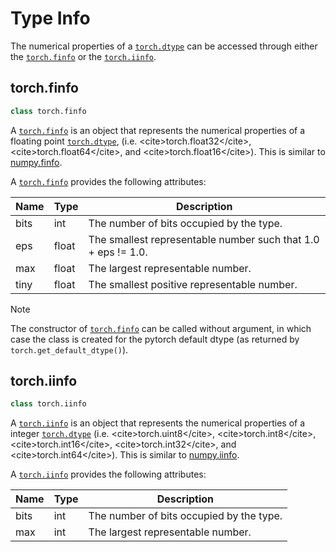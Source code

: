 

# Type Info

The numerical properties of a [`torch.dtype`](tensor_attributes.html#torch.torch.dtype "torch.torch.dtype") can be accessed through either the [`torch.finfo`](#torch.torch.finfo "torch.torch.finfo") or the [`torch.iinfo`](#torch.torch.iinfo "torch.torch.iinfo").

## torch.finfo

```py
class torch.finfo
```

A [`torch.finfo`](#torch.torch.finfo "torch.torch.finfo") is an object that represents the numerical properties of a floating point [`torch.dtype`](tensor_attributes.html#torch.torch.dtype "torch.torch.dtype"), (i.e. &lt;cite&gt;torch.float32&lt;/cite&gt;, &lt;cite&gt;torch.float64&lt;/cite&gt;, and &lt;cite&gt;torch.float16&lt;/cite&gt;). This is similar to [numpy.finfo](https://docs.scipy.org/doc/numpy/reference/generated/numpy.finfo.html).

A [`torch.finfo`](#torch.torch.finfo "torch.torch.finfo") provides the following attributes:

| Name | Type | Description |
| --- | --- | --- |
| bits | int | The number of bits occupied by the type. |
| eps | float | The smallest representable number such that 1.0 + eps != 1.0. |
| max | float | The largest representable number. |
| tiny | float | The smallest positive representable number. |

Note

The constructor of [`torch.finfo`](#torch.torch.finfo "torch.torch.finfo") can be called without argument, in which case the class is created for the pytorch default dtype (as returned by `torch.get_default_dtype()`).

## torch.iinfo

```py
class torch.iinfo
```

A [`torch.iinfo`](#torch.torch.iinfo "torch.torch.iinfo") is an object that represents the numerical properties of a integer [`torch.dtype`](tensor_attributes.html#torch.torch.dtype "torch.torch.dtype") (i.e. &lt;cite&gt;torch.uint8&lt;/cite&gt;, &lt;cite&gt;torch.int8&lt;/cite&gt;, &lt;cite&gt;torch.int16&lt;/cite&gt;, &lt;cite&gt;torch.int32&lt;/cite&gt;, and &lt;cite&gt;torch.int64&lt;/cite&gt;). This is similar to [numpy.iinfo](https://docs.scipy.org/doc/numpy/reference/generated/numpy.iinfo.html).

A [`torch.iinfo`](#torch.torch.iinfo "torch.torch.iinfo") provides the following attributes:

| Name | Type | Description |
| --- | --- | --- |
| bits | int | The number of bits occupied by the type. |
| max | int | The largest representable number. |

